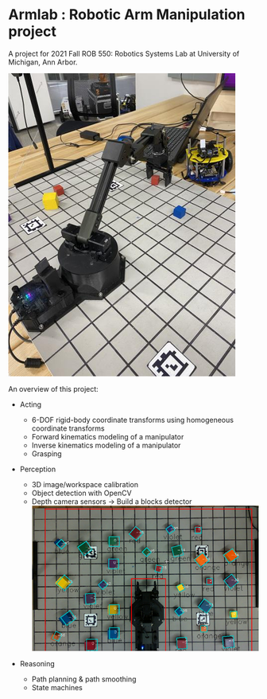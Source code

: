 # Armlab : Robotic Arm Manipulation project

A project for 2021 Fall ROB 550: Robotics Systems Lab at University of Michigan, Ann Arbor. 

![image](https://github.com/haotsunglee/ROB550-ArmLab/blob/master/images/IMG_6798.jpg)

An overview of this project:
- Acting
    - 6-DOF rigid-body coordinate transforms using homogeneous coordinate transforms
    - Forward kinematics modeling of a manipulator
    - Inverse kinematics modeling of a manipulator
    - Grasping
    
- Perception 
    - 3D image/workspace calibration
    - Object detection with OpenCV
    - Depth camera sensors
      -> Build a blocks detector
    ![image](https://github.com/haotsunglee/ROB550-ArmLab/blob/master/images/block_detector.PNG)

- Reasoning
    - Path planning & path smoothing
    - State machines
